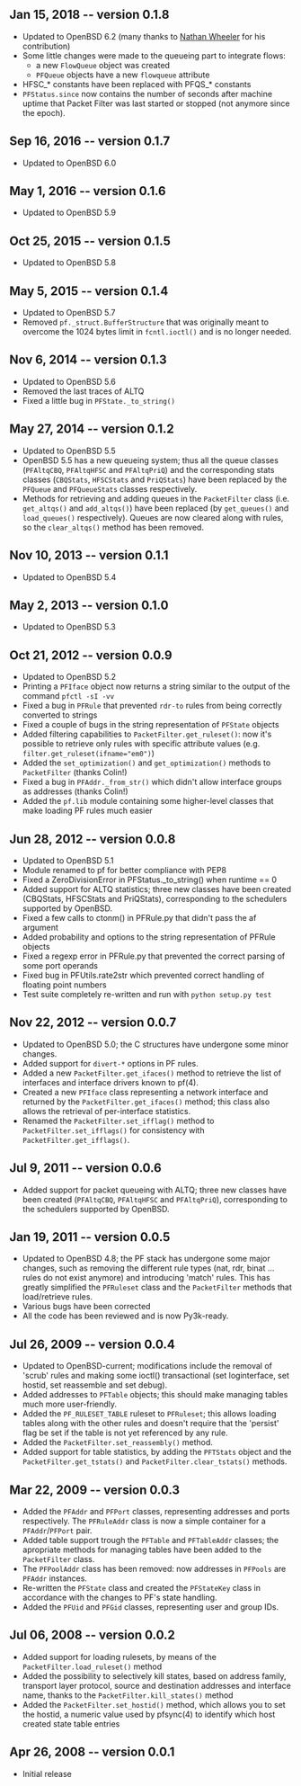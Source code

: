 Jan 15, 2018 -- version 0.1.8
----------------------------
- Updated to OpenBSD 6.2 (many thanks to
  [Nathan Wheeler](https://github.com/nahun) for his contribution)
- Some little changes were made to the queueing part to integrate flows:
  - a new `FlowQueue` object was created
  - `PFQueue` objects have a new `flowqueue` attribute
- HFSC_* constants have been replaced with PFQS_* constants
- `PFStatus.since` now contains the number of seconds after machine uptime that
  Packet Filter was last started or stopped (not anymore since the epoch).


Sep 16, 2016 -- version 0.1.7
-----------------------------
- Updated to OpenBSD 6.0


May 1, 2016 -- version 0.1.6
-----------------------------
- Updated to OpenBSD 5.9


Oct 25, 2015 -- version 0.1.5
-----------------------------
- Updated to OpenBSD 5.8


May 5, 2015 -- version 0.1.4
----------------------------
- Updated to OpenBSD 5.7
- Removed `pf._struct.BufferStructure` that was originally meant to overcome
  the 1024 bytes limit in `fcntl.ioctl()` and is no longer needed.


Nov 6, 2014 -- version 0.1.3
----------------------------
- Updated to OpenBSD 5.6
- Removed the last traces of ALTQ
- Fixed a little bug in `PFState._to_string()`


May 27, 2014 -- version 0.1.2
-----------------------------
- Updated to OpenBSD 5.5
- OpenBSD 5.5 has a new queueing system; thus all the queue classes
  (`PFAltqCBQ`, `PFAltqHFSC` and `PFAltqPriQ`) and the corresponding stats
  classes (`CBQStats`, `HFSCStats` and `PriQStats`) have been replaced by the
  `PFQueue` and `PFQueueStats` classes respectively.
- Methods for retrieving and adding queues in the `PacketFilter` class (i.e.
  `get_altqs()` and `add_altqs()`) have been replaced (by `get_queues()` and
  `load_queues()` respectively). Queues are now cleared along with rules, so
  the `clear_altqs()` method has been removed.


Nov 10, 2013 -- version 0.1.1
-----------------------------
- Updated to OpenBSD 5.4


May 2, 2013 -- version 0.1.0
----------------------------
- Updated to OpenBSD 5.3


Oct 21, 2012 -- version 0.0.9
-----------------------------
- Updated to OpenBSD 5.2
- Printing a `PFIface` object now returns a string similar to the output of the
  command `pfctl -sI -vv`
- Fixed a bug in `PFRule` that prevented `rdr-to` rules from being correctly
  converted to strings
- Fixed a couple of bugs in the string representation of `PFState` objects
- Added filtering capabilities to `PacketFilter.get_ruleset()`: now it's
  possible to retrieve only rules with specific attribute values (e.g.
  `filter.get_ruleset(ifname="em0")`)
- Added the `set_optimization()` and `get_optimization()` methods to
  `PacketFilter` (thanks Colin!)
- Fixed a bug in `PFAddr._from_str()` which didn't allow interface groups as
  addresses (thanks Colin!)
- Added the `pf.lib` module containing some higher-level classes that make
  loading PF rules much easier


Jun 28, 2012 -- version 0.0.8
-----------------------------
- Updated to OpenBSD 5.1
- Module renamed to pf for better compliance with PEP8
- Fixed a ZeroDivisionError in PFStatus._to_string() when runtime == 0
- Added support for ALTQ statistics; three new classes have been created
  (CBQStats, HFSCStats and PriQStats), corresponding to the schedulers
  supported by OpenBSD.
- Fixed a few calls to ctonm() in PFRule.py that didn't pass the af argument
- Added probability and options to the string representation of PFRule
  objects
- Fixed a regexp error in PFRule.py that prevented the correct parsing of
  some port operands
- Fixed bug in PFUtils.rate2str which prevented correct handling of floating
  point numbers
- Test suite completely re-written and run with `python setup.py test`


Nov 22, 2012 -- version 0.0.7
-----------------------------
- Updated to OpenBSD 5.0; the C structures have undergone some minor changes.
- Added support for `divert-*` options in PF rules.
- Added a new `PacketFilter.get_ifaces()` method to retrieve the list of
  interfaces and interface drivers known to pf(4).
- Created a new `PFIface` class representing a network interface and returned
  by the `PacketFilter.get_ifaces()` method; this class also allows the
  retrieval of per-interface statistics.
- Renamed the `PacketFilter.set_ifflag()` method to `PacketFilter.set_ifflags()`
  for consistency with `PacketFilter.get_ifflags()`.


Jul 9, 2011 -- version 0.0.6
-----------------------------
- Added support for packet queueing with ALTQ; three new classes have been
  created (`PFAltqCBQ`, `PFAltqHFSC` and `PFAltqPriQ`), corresponding to the
  schedulers supported by OpenBSD.


Jan 19, 2011 -- version 0.0.5
-----------------------------
- Updated to OpenBSD 4.8; the PF stack has undergone some major changes, such
  as removing the different rule types (nat, rdr, binat ... rules do not exist
  anymore) and introducing 'match' rules.
  This has greatly simplified the `PFRuleset` class and the `PacketFilter`
  methods that load/retrieve rules.
- Various bugs have been corrected
- All the code has been reviewed and is now Py3k-ready.


Jul 26, 2009 -- version 0.0.4
-----------------------------
- Updated to OpenBSD-current; modifications include the removal of 'scrub'
  rules and making some ioctl() transactional (set loginterface, set hostid,
  set reassemble and set debug).
- Added addresses to `PFTable` objects; this should make managing tables much
  more user-friendly.
- Added the `PF_RULESET_TABLE` ruleset to `PFRuleset`; this allows loading
  tables along with the other rules and doesn't require that the 'persist' flag
  be set if the table is not yet referenced by any rule.
- Added the `PacketFilter.set_reassembly()` method.
- Added support for table statistics, by adding the `PFTStats` object and the
  `PacketFilter.get_tstats()` and `PacketFilter.clear_tstats()` methods.


Mar 22, 2009 -- version 0.0.3
-----------------------------
- Added the `PFAddr` and `PFPort` classes, representing addresses and ports
  respectively. The `PFRuleAddr` class is now a simple container for a
  `PFAddr`/`PFPort` pair.
- Added table support trough the `PFTable` and `PFTableAddr` classes; the
  apropriate methods for managing tables have been added to the `PacketFilter`
  class.
- The `PFPoolAddr` class has been removed: now addresses in `PFPools` are
  `PFAddr` instances.
- Re-written the `PFState` class and created the `PFStateKey` class in
  accordance with the changes to PF's state handling.
- Added the `PFUid` and `PFGid` classes, representing user and group IDs.


Jul 06, 2008 -- version 0.0.2
-----------------------------
- Added support for loading rulesets, by means of the
  `PacketFilter.load_ruleset()` method
- Added the possibility to selectively kill states, based on address family,
  transport layer protocol, source and destination addresses and interface
  name, thanks to the `PacketFilter.kill_states()` method
- Added the `PacketFilter.set_hostid()` method, which allows you to set the
  hostid, a numeric value used by pfsync(4) to identify which host created
  state table entries


Apr 26, 2008 -- version 0.0.1
-----------------------------
- Initial release
